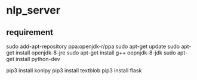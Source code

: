 # nlp_server

## requirement
sudo add-apt-repository ppa:openjdk-r/ppa
sudo apt-get update
sudo apt-get install openjdk-8-jre
sudo apt-get install g++ oepnjdk-8-jdk
sudo apt-get install python-dev

pip3 install konlpy
pip3 install textblob
pip3 install flask
